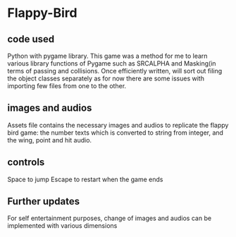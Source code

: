 # Flappy-Bird

## code used
Python with pygame library. This game was a method for me to learn various library functions of Pygame such as SRCALPHA and Masking(in terms of passing and collisions. Once efficiently written, will sort out filing the object classes separately as for now there are some issues with importing few files from one to the other.

## images and audios

Assets file contains the necessary images and audios to replicate the flappy bird game: the number texts which is converted to string from integer, and the wing, point and hit audio.

## controls

Space to jump
Escape to restart when the game ends

## Further updates

For self entertainment purposes, change of images and audios can be implemented with various dimensions
